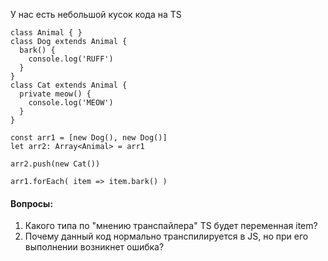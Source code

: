 У нас есть небольшой кусок кода на TS
```
class Animal { }
class Dog extends Animal {
  bark() {
    console.log('RUFF')
  }
}
class Cat extends Animal {
  private meow() {
    console.log('MEOW')
  }
}

const arr1 = [new Dog(), new Dog()]
let arr2: Array<Animal> = arr1

arr2.push(new Cat())

arr1.forEach( item => item.bark() )
```

#### Вопросы:
1. Какого типа по "мнению транспайлера" TS будет переменная item?
2. Почему данный код нормально транспилируется в JS, но при его выполнении возникнет ошибка?
